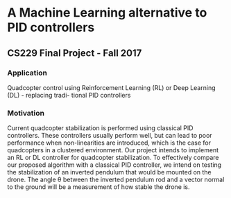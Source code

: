 # A Machine Learning alternative to PID controllers
## CS229 Final Project - Fall 2017

### Application
Quadcopter control using Reinforcement Learning (RL) or Deep Learning (DL) - replacing tradi- tional PID controllers

### Motivation
Current quadcopter stabilization is performed using classical PID controllers.
These controllers usually perform well, but can lead to poor performance when non-linearities are introduced, which is the case for quadcopters in a clustered environment.
Our project intends to implement an RL or DL controller for quadcopter stabilization.
To effectively compare our proposed algorithm with a classical PID controller, we intend on testing the stabilization of an inverted pendulum that would be mounted on the drone.
The angle θ between the inverted pendulum rod and a vector normal to the ground will be a measurement of how stable the drone is.

